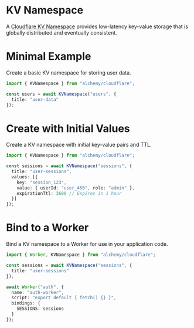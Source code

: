 # KV Namespace

A [Cloudflare KV Namespace](https://developers.cloudflare.com/kv/concepts/kv-namespaces/) provides low-latency key-value storage that is globally distributed and eventually consistent.

# Minimal Example

Create a basic KV namespace for storing user data.

```ts
import { KVNamespace } from "alchemy/cloudflare";

const users = await KVNamespace("users", {
  title: "user-data"
});
```

# Create with Initial Values

Create a KV namespace with initial key-value pairs and TTL.

```ts
import { KVNamespace } from "alchemy/cloudflare";

const sessions = await KVNamespace("sessions", {
  title: "user-sessions",
  values: [{
    key: "session_123",
    value: { userId: "user_456", role: "admin" },
    expirationTtl: 3600 // Expires in 1 hour
  }]
});
```

# Bind to a Worker

Bind a KV namespace to a Worker for use in your application code.

```ts
import { Worker, KVNamespace } from "alchemy/cloudflare";

const sessions = await KVNamespace("sessions", {
  title: "user-sessions"
});

await Worker("auth", {
  name: "auth-worker", 
  script: "export default { fetch() {} }",
  bindings: {
    SESSIONS: sessions
  }
});
```